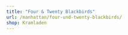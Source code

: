 ```yaml
---
title: "Four & Twenty Blackbirds"
url: /manhattan/four-und-twenty-blackbirds/
shop: Kramladen
---
```

